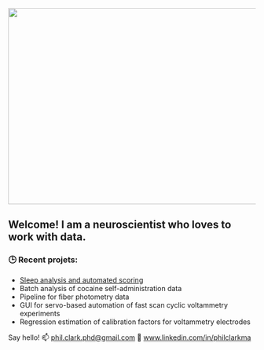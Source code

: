 
<img src="https://user-images.githubusercontent.com/63692324/137978421-d1272248-bdd4-428c-9f29-7a51a2a51d9d.gif" width="900" height="400"/>


## Welcome! I am a neuroscientist who loves to work with data.

### 🕒 **Recent projets:**
- [Sleep analysis and automated scoring](https://github.com/PhilClarkPhD/sleep)
- Batch analysis of cocaine self-administration data
- Pipeline for fiber photometry data
- GUI for servo-based automation of fast scan cyclic voltammetry experiments
- Regression estimation of calibration factors for voltammetry electrodes 

Say hello!
📫 phil.clark.phd@gmail.com
🔗 www.linkedin.com/in/philclarkma


<!--
**PhilClarkPhD/PhilClarkPhD** is a ✨ _special_ ✨ repository because its `README.md` (this file) appears on your GitHub profile.

Here are some ideas to get you started:

- 🔭 I’m currently working on ...
- 🌱 I’m currently learning ...
- 👯 I’m looking to collaborate on ...
- 🤔 I’m looking for help with ...
- 💬 Ask me about ...
- 📫 How to reach me: ...
- 😄 Pronouns: ...
- ⚡ Fun fact: ...
-->
